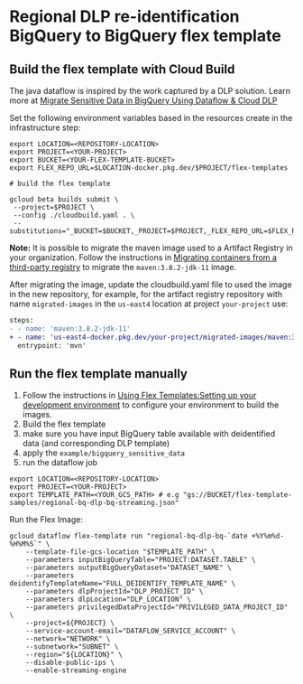 # Regional DLP re-identification BigQuery to BigQuery flex template

## Build the flex template with Cloud Build

The java dataflow is inspired by the work captured by a DLP solution.  Learn more at [Migrate Sensitive Data in BigQuery Using Dataflow & Cloud DLP](https://github.com/GoogleCloudPlatform/dlp-dataflow-deidentification)

Set the following environment variables based in the resources create in the infrastructure step:

```shell
export LOCATION=<REPOSITORY-LOCATION>
export PROJECT=<YOUR-PROJECT>
export BUCKET=<YOUR-FLEX-TEMPLATE-BUCKET>
export FLEX_REPO_URL=$LOCATION-docker.pkg.dev/$PROJECT/flex-templates
```

```shell
# build the flex template

gcloud beta builds submit \
 --project=$PROJECT \
 --config ./cloudbuild.yaml . \
 --substitutions="_BUCKET=$BUCKET,_PROJECT=$PROJECT,_FLEX_REPO_URL=$FLEX_REPO_URL"
 ```

**Note:** It is possible to migrate the maven image used to a Artifact Registry in your organization.
Follow the instructions in [Migrating containers from a third-party registry](https://cloud.google.com/artifact-registry/docs/docker/migrate-external-containers)
to migrate the `maven:3.8.2-jdk-11` image.

After migrating the image, update the cloudbuild.yaml file to used the image in the new repository, for example, for the artifact registry repository with name `migrated-images` in the `us-east4` location at project `your-project` use:

```diff
steps:
- - name: 'maven:3.8.2-jdk-11'
+ - name: 'us-east4-docker.pkg.dev/your-project/migrated-images/maven:3.8.2-jdk-11'
  entrypoint: 'mvn'
```

## Run the flex template manually

1.  Follow the instructions in [Using Flex Templates:Setting up your development environment](https://cloud.google.com/dataflow/docs/guides/templates/using-flex-templates#setting_up_your_development_environment) to configure your environment to build the images.
2.  Build the flex template
3.  make sure you have input BigQuery table available with deidentified data (and corresponding DLP template)
4.  apply the `example/bigquery_sensitive_data`
5.  run the dataflow job

```shell
export LOCATION=<REPOSITORY-LOCATION>
export PROJECT=<YOUR-PROJECT>
export TEMPLATE_PATH=<YOUR_GCS_PATH> # e.g "gs://BUCKET/flex-template-samples/regional-bq-dlp-bq-streaming.json"
```

Run the Flex Image:

```shell
gcloud dataflow flex-template run "regional-bq-dlp-bq-`date +%Y%m%d-%H%M%S`" \
    --template-file-gcs-location "$TEMPLATE_PATH" \
    --parameters inputBigQueryTable="PROJECT:DATASET.TABLE" \
    --parameters outputBigQueryDataset="DATASET_NAME" \
    --parameters deidentifyTemplateName="FULL_DEIDENTIFY_TEMPLATE_NAME" \
    --parameters dlpProjectId="DLP_PROJECT_ID" \
    --parameters dlpLocation="DLP_LOCATION" \
    --parameters privilegedDataProjectId="PRIVILEGED_DATA_PROJECT_ID" \
    --project=${PROJECT} \
    --service-account-email="DATAFLOW_SERVICE_ACCOUNT" \
    --network="NETWORK" \
    --subnetwork="SUBNET" \
    --region="${LOCATION}" \
    --disable-public-ips \
    --enable-streaming-engine
```
